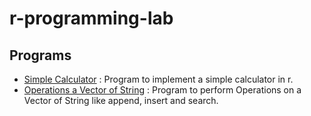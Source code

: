 # r-programming-lab

## Programs

- [Simple Calculator](./simplecal.r) : Program to implement a simple calculator in r.
- [Operations a Vector of String](./stropvec.r) : Program to perform Operations on a Vector of String like append, insert and search.
